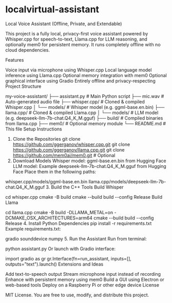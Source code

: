 # localvirtual-assistant
Local Voice Assistant (Offline, Private, and Extendable)

This project is a fully local, privacy-first voice assistant powered by Whisper.cpp for speech-to-text, Llama.cpp for LLM reasoning, and optionally mem0 for persistent memory. It runs completely offline with no cloud dependencies.

Features

Voice input via microphone using Whisper.cpp
Local language model inference using Llama.cpp
Optional memory integration with mem0
Optional graphical interface using Gradio
Entirely offline and privacy-respecting
Project Structure

my-voice-assistant/
├── assistant.py                 # Main Python script
├── mic.wav                     # Auto-generated audio file
├── whisper.cpp/                # Cloned & compiled Whisper.cpp
│   └── models/                 # Whisper model (e.g. ggml-base.en.bin)
├── llama.cpp/                  # Cloned & compiled Llama.cpp
│   └── models/                 # LLM model (e.g. deepseek-llm-7b-chat.Q4_K_M.gguf)
├── build/                      # Compiled binaries from llama.cpp
├── mem0/                       # Optional memory module
└── README.md                   # This file
Setup Instructions

1. Clone the Repositories
git clone https://github.com/ggerganov/whisper.cpp.git
git clone https://github.com/ggerganov/llama.cpp.git
git clone https://github.com/mem0ai/mem0.git  # Optional
2. Download Models
Whisper model: ggml-base.en.bin from Hugging Face
LLM model: Example deepseek-llm-7b-chat.Q4_K_M.gguf from Hugging Face
Place them in the following paths:

whisper.cpp/models/ggml-base.en.bin
llama.cpp/models/deepseek-llm-7b-chat.Q4_K_M.gguf
3. Build the C++ Tools
Build Whisper

cd whisper.cpp
cmake -B build
cmake --build build --config Release
Build Llama

cd llama.cpp
cmake -B build -DLLAMA_METAL=on -DCMAKE_OSX_ARCHITECTURES=arm64
cmake --build build --config Release
4. Install Python Dependencies
pip install -r requirements.txt
Example requirements.txt:

gradio
sounddevice
numpy
5. Run the Assistant
Run from terminal:

python assistant.py
Or launch with Gradio interface:

import gradio as gr
gr.Interface(fn=run_assistant, inputs=[], outputs="text").launch()
Extensions and Ideas

Add text-to-speech output
Stream microphone input instead of recording
Enhance with persistent memory using mem0
Build a GUI using Electron or web-based tools
Deploy on a Raspberry Pi or other edge device
License

MIT License. You are free to use, modify, and distribute this project.
